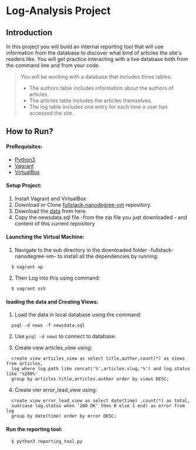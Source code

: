 # Log-Analysis Project

## Introduction 

In this project you will build an internal reporting tool that will use information from the database to discover what kind of articles the site's readers like.
You will get practice interacting with a live database both from the command line and from your code.

> You will be working with a database that includes three tables:
> * The authors table includes information about the authors of articles.
> * The articles table includes the articles themselves.
> * The log table includes one entry for each time a user has accessed the site.


## How to Run?

#### PreRequisites:
  * [Python3](https://www.python.org/)
  * [Vagrant](https://www.vagrantup.com/)
  * [VirtualBox](https://www.virtualbox.org/)

#### Setup Project:
  1. Install Vagrant and VirtualBox
  2. Download or Clone [fullstack-nanodegree-vm](https://github.com/udacity/fullstack-nanodegree-vm) repository.
  3. Download the [data](https://d17h27t6h515a5.cloudfront.net/topher/2016/August/57b5f748_newsdata/newsdata.zip) from here.
  4. Copy the newsdata.sql file -from the zip file you just downloaded - and content of this current repository

#### Launching the Virtual Machine:
  1. Navigate to the sub directory in the downloaded folder -fullstack-nanodegree-vm- to install all the dependencies by running:
  
  ```
    $ vagrant up
  ```
  2. Then Log into this using command:
  
  ```
    $ vagrant ssh
  ```
 
  
#### loading the data and Creating Views:

  1. Load the data in local database using the command:
  
  ```
    psql -d news -f newsdata.sql
  ```
 
  
  2. Use `psql -d news` to connect to database.
  
  3. Create view articles_view using:
  ```
    create view articles_view as select title,author,count(*) as views from articles,
    log where log.path like concat('%',articles.slug,'%') and log.status like '%200%'
    group by articles.title,articles.author order by views DESC;
  ```
  
  4. Create vier error_lead_view using:
  ```
    create view error_lead_view as select date(time) ,count(*) as total,
    sum(case log.status when '200 OK' then 0 else 1 end) as error from log
    group by date(time) order by error DESC;
  ```

#### Run the reporting tool:

  ```
    $ python3 reporting_tool.py
  ```
  